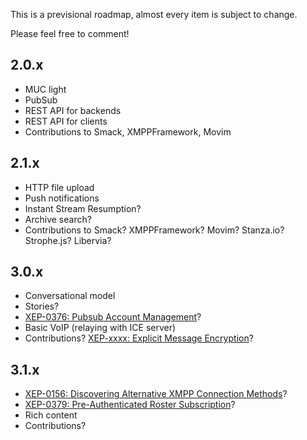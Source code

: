 This is a previsional roadmap, almost every item is subject to change.

Please feel free to comment!

## 2.0.x

* MUC light
* PubSub
* REST API for backends
* REST API for clients
* Contributions to Smack, XMPPFramework, Movim

## 2.1.x

* HTTP file upload
* Push notifications
* Instant Stream Resumption?
* Archive search?
* Contributions to Smack? XMPPFramework? Movim? Stanza.io? Strophe.js? Libervia?

## 3.0.x

* Conversational model
* Stories?
* [XEP-0376: Pubsub Account Management](https://xmpp.org/extensions/xep-0376.html)?
* Basic VoIP (relaying with ICE server)
* Contributions? [XEP-xxxx: Explicit Message Encryption](https://xmpp.org/extensions/inbox/eme.html)?

## 3.1.x

* [XEP-0156: Discovering Alternative XMPP Connection Methods](http://xmpp.org/extensions/xep-0156.html)?
* [XEP-0379: Pre-Authenticated Roster Subscription](https://xmpp.org/extensions/xep-0379.html)?
* Rich content
* Contributions?
